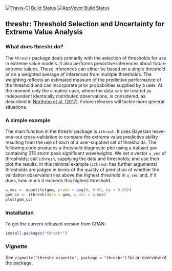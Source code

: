 
<!-- README.md is generated from README.Rmd. Please edit that file -->
[![Travis-CI Build Status](https://travis-ci.org/paulnorthrop/threshr.svg?branch=master)](https://travis-ci.org/paulnorthrop/threshr) [![AppVeyor Build Status](https://ci.appveyor.com/api/projects/status/github/paulnorthrop/threshr?branch=master&svg=true)](https://ci.appveyor.com/project/paulnorthrop/threshr)

threshr: Threshold Selection and Uncertainty for Extreme Value Analysis
-----------------------------------------------------------------------

### What does threshr do?

The `threshr` package deals primarily with the selection of thresholds for use in extreme value models. It also performs predictive inferences about future extreme values. These inferences can either be based on a single threshold or on a weighted average of inferences from multiple thresholds. The weighting reflects an estimated measure of the predictive performance of the threshold and can incorporate prior probabilities supplied by a user. At the moment only the simplest case, where the data can be treated as independent identically distributed observations, is considered, as described in [Northrop et al. (2017)](https://doi.org/10.1111/rssc.12159). Future releases will tackle more general situations.

### A simple example

The main function in the threshr package is `ithresh`. It uses Bayesian leave-one-out cross-validation to compare the extreme value predictive ability resulting from the use of each of a user-supplied set of thresholds. The following code produces a threshold diagnostic plot using a dataset `gom` containing 315 storm peak significant waveheights. We set a vector `u_vec` of thresholds; call `ithresh`, supplying the data and thresholds; and use then plot the results. In this minimal example (`ithresh` has further arguments) thresholds are judged in terms of the quality of prediction of whether the validation observation lies above the highest threshold in `u_vec` and, if it does, how much it exceeds this highest threshold.

``` r
u_vec <- quantile(gom, probs = seq(0, 0.95, by = 0.05))
gom_cv <- ithresh(data = gom, u_vec = u_vec)
plot(gom_cv)
```

### Installation

To get the current released version from CRAN:

``` r
install.packages("threshr")
```

### Vignette

See `vignette("threshr-vignette", package = "threshr")` for an overview of the package.
